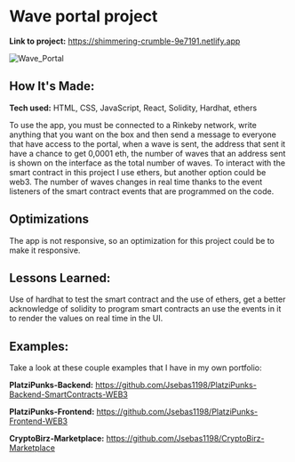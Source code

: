# Wave portal project

**Link to project:** https://shimmering-crumble-9e7191.netlify.app

![Wave_Portal](https://user-images.githubusercontent.com/96799477/168448232-1871a2a5-4eb6-4904-9391-0ddebfc5fc7d.png)

## How It's Made:

**Tech used:** HTML, CSS, JavaScript, React, Solidity, Hardhat, ethers

To use the app, you must be connected to a Rinkeby network, write anything that you want on the box and then send a message to everyone that have access to the portal, when a wave is sent, the address that sent it have a chance to get 0,0001 eth, the number of waves that an address sent is shown on the interface as the total number of waves. To interact with the smart contract in this project I use ethers, but another option could be web3. The number of waves changes in real time thanks to the event listeners of the smart contract events that are programmed on the code.

## Optimizations

The app is not responsive, so an optimization for this project could be to make it responsive.  

## Lessons Learned:

Use of hardhat to test the smart contract and the use of ethers, get a better acknowledge of solidity to program smart contracts an use the events in it to render the values on real time in the UI.

## Examples:
Take a look at these couple examples that I have in my own portfolio:

**PlatziPunks-Backend:** https://github.com/Jsebas1198/PlatziPunks-Backend-SmartContracts-WEB3

**PlatziPunks-Frontend:** https://github.com/Jsebas1198/PlatziPunks-Frontend-WEB3

**CryptoBirz-Marketplace:** https://github.com/Jsebas1198/CryptoBirz-Marketplace


